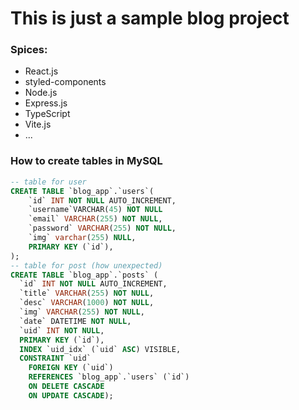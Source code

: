 # This is just a sample blog project

### Spices:

- React.js
- styled-components
- Node.js
- Express.js
- TypeScript
- Vite.js
- ...

### How to create tables in MySQL

```sql
-- table for user
CREATE TABLE `blog_app`.`users`(
    `id` INT NOT NULL AUTO_INCREMENT,
    `username`VARCHAR(45) NOT NULL
    `email` VARCHAR(255) NOT NULL,
    `password` VARCHAR(255) NOT NULL,
    `img` varchar(255) NULL,
    PRIMARY KEY (`id`),
);
-- table for post (how unexpected)
CREATE TABLE `blog_app`.`posts` (
  `id` INT NOT NULL AUTO_INCREMENT,
  `title` VARCHAR(255) NOT NULL,
  `desc` VARCHAR(1000) NOT NULL,
  `img` VARCHAR(255) NOT NULL,
  `date` DATETIME NOT NULL,
  `uid` INT NOT NULL,
  PRIMARY KEY (`id`),
  INDEX `uid_idx` (`uid` ASC) VISIBLE,
  CONSTRAINT `uid`
    FOREIGN KEY (`uid`)
    REFERENCES `blog_app`.`users` (`id`)
    ON DELETE CASCADE
    ON UPDATE CASCADE);

```

